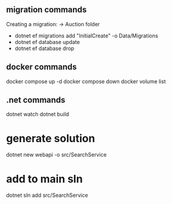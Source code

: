 ## migration commands

Creating a migration:
-> Auction folder

- dotnet ef migrations add "InitialCreate" -o Data/Migrations
- dotnet ef database update 
- dotnet ef database drop
## docker commands

docker compose up -d
docker compose down
docker volume list

## .net commands
dotnet watch
dotnet build

# generate solution
dotnet new webapi -o src/SearchService

# add to main sln
dotnet sln add src/SearchService